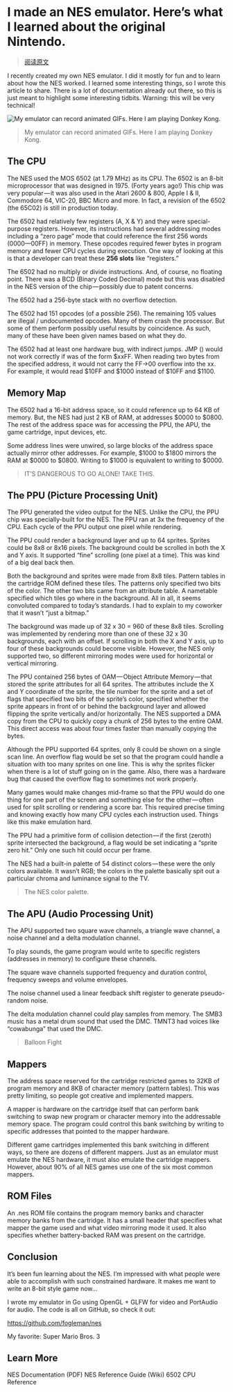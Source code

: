 # I made an NES emulator. Here’s what I learned about the original Nintendo.

> [阅读原文](https://medium.com/@fogleman/i-made-an-nes-emulator-here-s-what-i-learned-about-the-original-nintendo-2e078c9b28fe)

I recently created my own NES emulator. I did it mostly for fun and to learn about how the NES worked. I learned some interesting things, so I wrote this article to share. There is a lot of documentation already out there, so this is just meant to highlight some interesting tidbits. Warning: this will be very technical!


![My emulator can record animated GIFs. Here I am playing Donkey Kong.](https://d262ilb51hltx0.cloudfront.net/max/800/1*pM_a_s1eGZDw2Dz9-Q9U3A.gif)

> My emulator can record animated GIFs. Here I am playing Donkey Kong.

## The CPU
The NES used the MOS 6502 (at 1.79 MHz) as its CPU. The 6502 is an 8-bit microprocessor that was designed in 1975. (Forty years ago!) This chip was very popular — it was also used in the Atari 2600 & 800, Apple I & II, Commodore 64, VIC-20, BBC Micro and more. In fact, a revision of the 6502 (the 65C02) is still in production today.

The 6502 had relatively few registers (A, X & Y) and they were special-purpose registers. However, its instructions had several addressing modes including a “zero page” mode that could reference the first 256 words ($0000 — $00FF) in memory. These opcodes required fewer bytes in program memory and fewer CPU cycles during execution. One way of looking at this is that a developer can treat these **256 slots** like “registers.”

The 6502 had no multiply or divide instructions. And, of course, no floating point. There was a BCD (Binary Coded Decimal) mode but this was disabled in the NES version of the chip — possibly due to patent concerns.

The 6502 had a 256-byte stack with no overflow detection.

The 6502 had 151 opcodes (of a possible 256). The remaining 105 values are illegal / undocumented opcodes. Many of them crash the processor. But some of them perform possibly useful results by coincidence. As such, many of these have been given names based on what they do.

The 6502 had at least one hardware bug, with indirect jumps. JMP (<addr>) would not work correctly if <addr> was of the form $xxFF. When reading two bytes from the specified address, it would not carry the FF->00 overflow into the xx. For example, it would read $10FF and $1000 instead of $10FF and $1100.

## Memory Map
The 6502 had a 16-bit address space, so it could reference up to 64 KB of memory. But, the NES had just 2 KB of RAM, at addresses $0000 to $0800. The rest of the address space was for accessing the PPU, the APU, the game cartridge, input devices, etc.

Some address lines were unwired, so large blocks of the address space actually mirror other addresses. For example, $1000 to $1800 mirrors the RAM at $0000 to $0800. Writing to $1000 is equivalent to writing to $0000.


> IT’S DANGEROUS TO GO ALONE! TAKE THIS.

## The PPU (Picture Processing Unit)
The PPU generated the video output for the NES. Unlike the CPU, the PPU chip was specially-built for the NES. The PPU ran at 3x the frequency of the CPU. Each cycle of the PPU output one pixel while rendering.

The PPU could render a background layer and up to 64 sprites. Sprites could be 8x8 or 8x16 pixels. The background could be scrolled in both the X and Y axis. It supported “fine” scrolling (one pixel at a time). This was kind of a big deal back then.

Both the background and sprites were made from 8x8 tiles. Pattern tables in the cartridge ROM defined these tiles. The patterns only specified two bits of the color. The other two bits came from an attribute table. A nametable specified which tiles go where in the background. All in all, it seems convoluted compared to today’s standards. I had to explain to my coworker that it wasn’t “just a bitmap.”

The background was made up of 32 x 30 = 960 of these 8x8 tiles. Scrolling was implemented by rendering more than one of these 32 x 30 backgrounds, each with an offset. If scrolling in both the X and Y axis, up to four of these backgrounds could become visible. However, the NES only supported two, so different mirroring modes were used for horizontal or vertical mirroring.

The PPU contained 256 bytes of OAM — Object Attribute Memory — that stored the sprite attributes for all 64 sprites. The attributes include the X and Y coordinate of the sprite, the tile number for the sprite and a set of flags that specified two bits of the sprite’s color, specified whether the sprite appears in front of or behind the background layer and allowed flipping the sprite vertically and/or horizontally. The NES supported a DMA copy from the CPU to quickly copy a chunk of 256 bytes to the entire OAM. This direct access was about four times faster than manually copying the bytes.

Although the PPU supported 64 sprites, only 8 could be shown on a single scan line. An overflow flag would be set so that the program could handle a situation with too many sprites on one line. This is why the sprites flicker when there is a lot of stuff going on in the game. Also, there was a hardware bug that caused the overflow flag to sometimes not work properly.

Many games would make changes mid-frame so that the PPU would do one thing for one part of the screen and something else for the other — often used for split scrolling or rendering a score bar. This required precise timing and knowing exactly how many CPU cycles each instruction used. Things like this make emulation hard.

The PPU had a primitive form of collision detection — if the first (zeroth) sprite intersected the background, a flag would be set indicating a “sprite zero hit.” Only one such hit could occur per frame.

The NES had a built-in palette of 54 distinct colors — these were the only colors available. It wasn’t RGB; the colors in the palette basically spit out a particular chroma and luminance signal to the TV.


> The NES color palette.


## The APU (Audio Processing Unit)
The APU supported two square wave channels, a triangle wave channel, a noise channel and a delta modulation channel.

To play sounds, the game program would write to specific registers (addresses in memory) to configure these channels.

The square wave channels supported frequency and duration control, frequency sweeps and volume envelopes.

The noise channel used a linear feedback shift register to generate pseudo-random noise.

The delta modulation channel could play samples from memory. The SMB3 music has a metal drum sound that used the DMC. TMNT3 had voices like “cowabunga” that used the DMC.


> Balloon Fight


## Mappers
The address space reserved for the cartridge restricted games to 32KB of program memory and 8KB of character memory (pattern tables). This was pretty limiting, so people got creative and implemented mappers.

A mapper is hardware on the cartridge itself that can perform bank switching to swap new program or character memory into the addressable memory space. The program could control this bank switching by writing to specific addresses that pointed to the mapper hardware.

Different game cartridges implemented this bank switching in different ways, so there are dozens of different mappers. Just as an emulator must emulate the NES hardware, it must also emulate the cartridge mappers. However, about 90% of all NES games use one of the six most common mappers.

## ROM Files

An .nes ROM file contains the program memory banks and character memory banks from the cartridge. It has a small header that specifies what mapper the game used and what video mirroring mode it used. It also specifies whether battery-backed RAM was present on the cartridge.

## Conclusion

It’s been fun learning about the NES. I’m impressed with what people were able to accomplish with such constrained hardware. It makes me want to write an 8-bit style game now…

I wrote my emulator in Go using OpenGL + GLFW for video and PortAudio for audio. The code is all on GitHub, so check it out:

https://github.com/fogleman/nes


My favorite: Super Mario Bros. 3

## Learn More
NES Documentation (PDF)
NES Reference Guide (Wiki)
6502 CPU Reference